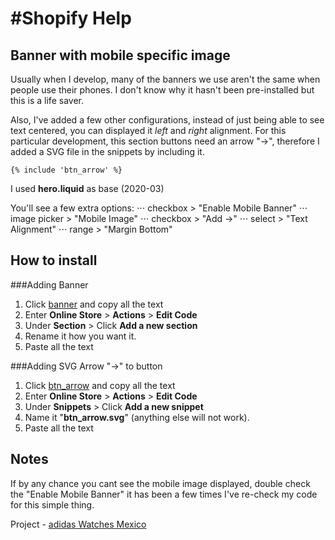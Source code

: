 #Shopify Help
======

Banner with mobile specific image
------

Usually when I develop, many of the banners we use aren't the same when people use their phones. I don't know why it hasn't been pre-installed but this is a life saver.

Also, I've added a few other configurations, instead of just being able to see text centered, you can displayed it *left* and *right* alignment.
For this particular development, this section buttons need an arrow "→", therefore I added a SVG file in the snippets by including it.

```{% include 'btn_arrow' %}```

I used **hero.liquid** as base (2020-03)

You'll see a few extra options:
⋅⋅⋅ checkbox > "Enable Mobile Banner"
⋅⋅⋅ image picker > "Mobile Image"
⋅⋅⋅ checkbox > "Add →"
⋅⋅⋅ select > "Text Alignment"
⋅⋅⋅ range > "Margin Bottom"

How to install
------

###Adding Banner
1. Click [banner](https://github.com/taftera/shopify/blob/master/banner/banner%20w%20mobile%20img/section/banner.liquid) and copy all the text
2. Enter **Online Store** > **Actions** > **Edit Code**
3. Under **Section** > Click **Add a new section**
4. Rename it how you want it.
5. Paste all the text

###Adding SVG Arrow "→" to button
1. Click [btn_arrow](https://github.com/taftera/shopify/blob/master/banner/banner%20w%20mobile%20img/snippets/btn_arrow.svg.liquid) and copy all the text
2. Enter **Online Store** > **Actions** > **Edit Code**
3. Under **Snippets** > Click **Add a new snippet**
4. Name it "**btn_arrow.svg**" (anything else will not work).
5. Paste all the text

Notes
------
If by any chance you cant see the mobile image displayed, double check the "Enable Mobile Banner" it has been a few times I've re-check my code for this simple thing.

Project - [adidas Watches Mexico](https://adidas-watches-mexico.myshopify.com/)
